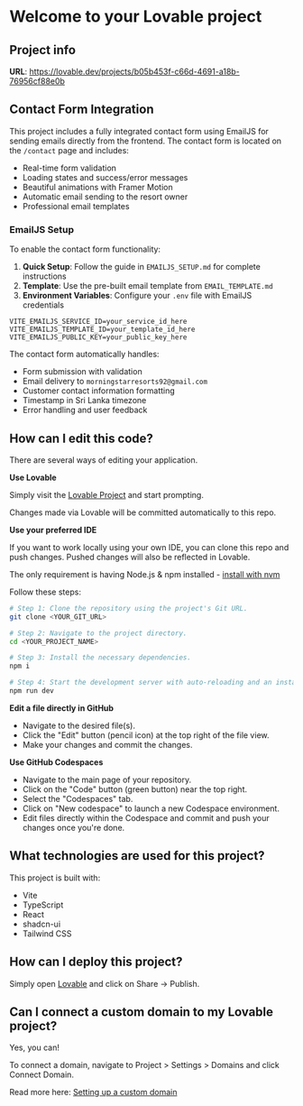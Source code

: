 # Welcome to your Lovable project

## Project info

**URL**: https://lovable.dev/projects/b05b453f-c66d-4691-a18b-76956cf88e0b

## Contact Form Integration

This project includes a fully integrated contact form using EmailJS for sending emails directly from the frontend. The contact form is located on the `/contact` page and includes:

- Real-time form validation
- Loading states and success/error messages
- Beautiful animations with Framer Motion
- Automatic email sending to the resort owner
- Professional email templates

### EmailJS Setup

To enable the contact form functionality:

1. **Quick Setup**: Follow the guide in `EMAILJS_SETUP.md` for complete instructions
2. **Template**: Use the pre-built email template from `EMAIL_TEMPLATE.md`
3. **Environment Variables**: Configure your `.env` file with EmailJS credentials

```env
VITE_EMAILJS_SERVICE_ID=your_service_id_here
VITE_EMAILJS_TEMPLATE_ID=your_template_id_here
VITE_EMAILJS_PUBLIC_KEY=your_public_key_here
```

The contact form automatically handles:
- Form submission with validation
- Email delivery to `morningstarresorts92@gmail.com`
- Customer contact information formatting
- Timestamp in Sri Lanka timezone
- Error handling and user feedback

## How can I edit this code?

There are several ways of editing your application.

**Use Lovable**

Simply visit the [Lovable Project](https://lovable.dev/projects/b05b453f-c66d-4691-a18b-76956cf88e0b) and start prompting.

Changes made via Lovable will be committed automatically to this repo.

**Use your preferred IDE**

If you want to work locally using your own IDE, you can clone this repo and push changes. Pushed changes will also be reflected in Lovable.

The only requirement is having Node.js & npm installed - [install with nvm](https://github.com/nvm-sh/nvm#installing-and-updating)

Follow these steps:

```sh
# Step 1: Clone the repository using the project's Git URL.
git clone <YOUR_GIT_URL>

# Step 2: Navigate to the project directory.
cd <YOUR_PROJECT_NAME>

# Step 3: Install the necessary dependencies.
npm i

# Step 4: Start the development server with auto-reloading and an instant preview.
npm run dev
```

**Edit a file directly in GitHub**

- Navigate to the desired file(s).
- Click the "Edit" button (pencil icon) at the top right of the file view.
- Make your changes and commit the changes.

**Use GitHub Codespaces**

- Navigate to the main page of your repository.
- Click on the "Code" button (green button) near the top right.
- Select the "Codespaces" tab.
- Click on "New codespace" to launch a new Codespace environment.
- Edit files directly within the Codespace and commit and push your changes once you're done.

## What technologies are used for this project?

This project is built with:

- Vite
- TypeScript
- React
- shadcn-ui
- Tailwind CSS

## How can I deploy this project?

Simply open [Lovable](https://lovable.dev/projects/b05b453f-c66d-4691-a18b-76956cf88e0b) and click on Share -> Publish.

## Can I connect a custom domain to my Lovable project?

Yes, you can!

To connect a domain, navigate to Project > Settings > Domains and click Connect Domain.

Read more here: [Setting up a custom domain](https://docs.lovable.dev/tips-tricks/custom-domain#step-by-step-guide)
